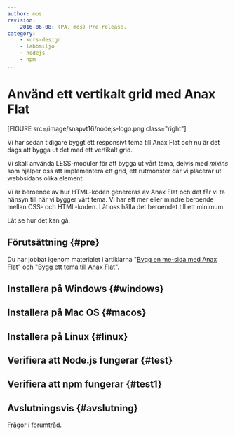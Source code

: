 ```yaml
---
author: mos
revision:
    2016-06-08: (PA, mos) Pre-release.
category:
    - kurs-design
    - labbmiljo
    - nodejs
    - npm
...
```

Använd ett vertikalt grid med Anax Flat
===================================

[FIGURE src=/image/snapvt16/nodejs-logo.png class="right"]

Vi har sedan tidigare byggt ett responsivt tema till Anax Flat och nu är det dags att bygga ut det med ett vertikalt grid.

Vi skall använda LESS-moduler för att bygga ut vårt tema, delvis med *mixins* som hjälper oss att implementera ett grid, ett rutmönster där vi placerar ut webbsidans olika element.

<!--more-->

Vi är beroende av hur HTML-koden genereras av Anax Flat och det får vi ta hänsyn till när vi bygger vårt tema. Vi har ett mer eller mindre beroende mellan CSS- och HTML-koden. Låt oss hålla det beroendet till ett minimum.

Låt se hur det kan gå.



Förutsättning {#pre}
-------------------------------

Du har jobbat igenom materialet i artiklarna "[Bygg en me-sida med Anax Flat](kunskap/bygg-me-sida-med-anax-flat)" och "[Bygg ett tema till Anax Flat](kunskap/bygg-ett-tema-till-anax-flat)".



Installera på Windows {#windows}
-------------------------------



Installera på Mac OS {#macos}
-------------------------------




Installera på Linux {#linux}
-------------------------------



Verifiera att Node.js fungerar {#test}
-------------------------------

Verifiera att npm fungerar {#test1}
-------------------------------


Avslutningsvis {#avslutning}
------------------------------

Frågor i forumtråd.
